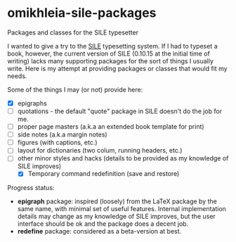 # omikhleia-sile-packages
Packages and classes for the SILE typesetter

I wanted to give a try to the [SILE](https://github.com/sile-typesetter/sile) typesetting system. If I had to typeset a book, however, the current version of SILE (0.10.15 at the initial time of writing) lacks many supporting packages for the sort of things I usually write. Here is my attempt at providing packages or classes that would fit my needs.

Some of the things I may (or not) provide here:
- [X] epigraphs
- [ ] quotations - the default "quote" package in SILE doesn't do the job for me.
- [ ] proper page masters (a.k.a an extended book template for print)
- [ ] side notes (a.k.a margin notes)
- [ ] figures (with captions, etc.)
- [ ] layout for dictionaries (two colum, running headers, etc.)
- [ ] other minor styles and hacks (details to be provided as my knowledge of SILE improves)
  - [X] Temporary command redefinition (save and restore)

Progress status:
- **epigraph** package: inspired (loosely) from the LaTeX package by the same name, with minimal set of useful features. Internal implementation details may change as my knowledge of SILE improves, but the user interface should be ok and the package does a decent job.
- **redefine** package: considered as a beta-version at best.
